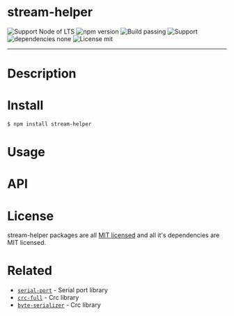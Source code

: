 # stream-helper

![Support Node of LTS](https://img.shields.io/badge/node-LTS-brightgreen.svg?style=plastic) ![npm version](https://img.shields.io/badge/npm-3.5.0-brightgreen.svg?style=plastic) 
![Build passing](https://img.shields.io/badge/build-passing%20Typescript-brightgreen.svg?style=plastic) 
![Support](https://img.shields.io/badge/support-JavaScript%20|%20TypeScript-brightgreen.svg?style=plastic) 
![dependencies none](https://img.shields.io/badge/dependencies-None-blue.svg?style=plastic) ![License mit](https://img.shields.io/badge/license-MIT-blue.svg?style=plastic)

---

# Description


# Install
```sh
$ npm install stream-helper
```

# Usage

# API

# License 

stream-helper packages are all [MIT licensed](https://github.com/riologiuseppe/stream-helper/blob/master/LICENSE) and all it's dependencies are MIT licensed.

# Related
- [`serial-port`](https://github.com/node-serialport/node-serialport) - Serial port library
- [`crc-full`](https://github.com/riologiuseppe/crc-full) - Crc library
- [`byte-serializer`](https://github.com/riologiuseppe/byte-serializer) - Crc library